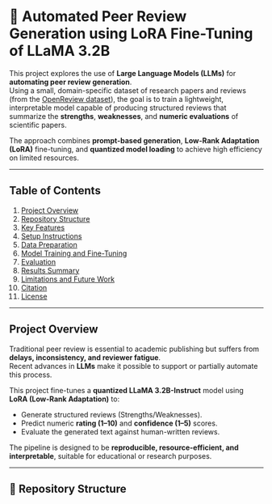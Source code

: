 # 🧠 Automated Peer Review Generation using LoRA Fine-Tuning of LLaMA 3.2B

This project explores the use of **Large Language Models (LLMs)** for **automating peer review generation**.  
Using a small, domain-specific dataset of research papers and reviews (from the [OpenReview dataset](https://github.com/Seafoodair/Openreview)), the goal is to train a lightweight, interpretable model capable of producing structured reviews that summarize the **strengths**, **weaknesses**, and **numeric evaluations** of scientific papers.

The approach combines **prompt-based generation**, **Low-Rank Adaptation (LoRA)** fine-tuning, and **quantized model loading** to achieve high efficiency on limited resources.

---

## Table of Contents

1. [Project Overview](#project-overview)  
2. [Repository Structure](#repository-structure)  
3. [Key Features](#key-features)  
4. [Setup Instructions](#setup-instructions)  
5. [Data Preparation](#data-preparation)  
6. [Model Training and Fine-Tuning](#model-training-and-fine-tuning)  
7. [Evaluation](#evaluation)  
8. [Results Summary](#results-summary)  
9. [Limitations and Future Work](#limitations-and-future-work)  
10. [Citation](#citation)  
11. [License](#license)

---

## Project Overview

Traditional peer review is essential to academic publishing but suffers from **delays, inconsistency, and reviewer fatigue**.  
Recent advances in **LLMs** make it possible to support or partially automate this process.

This project fine-tunes a **quantized LLaMA 3.2B-Instruct** model using **LoRA (Low-Rank Adaptation)** to:
- Generate structured reviews (Strengths/Weaknesses).
- Predict numeric **rating (1–10)** and **confidence (1–5)** scores.
- Evaluate the generated text against human-written reviews.

The pipeline is designed to be **reproducible, resource-efficient, and interpretable**, suitable for educational or research purposes.

---

## 📂 Repository Structure

